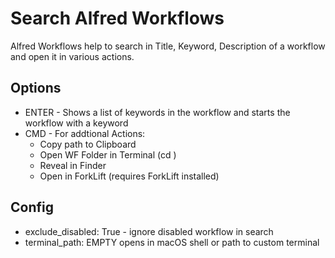 # Search Alfred Workflows

Alfred Workflows help to search in Title, Keyword, Description of a workflow and open it in various actions.

## Options

* ENTER - Shows a list of keywords in the workflow and starts the workflow with a keyword
* CMD - For addtional Actions: 
  * Copy path to Clipboard
  * Open WF Folder in Terminal (cd <path>)
  * Reveal in Finder
  * Open in ForkLift (requires ForkLift installed)

## Config
* exclude_disabled: True - ignore disabled workflow in search
* terminal_path: EMPTY opens in macOS shell or path to custom terminal
